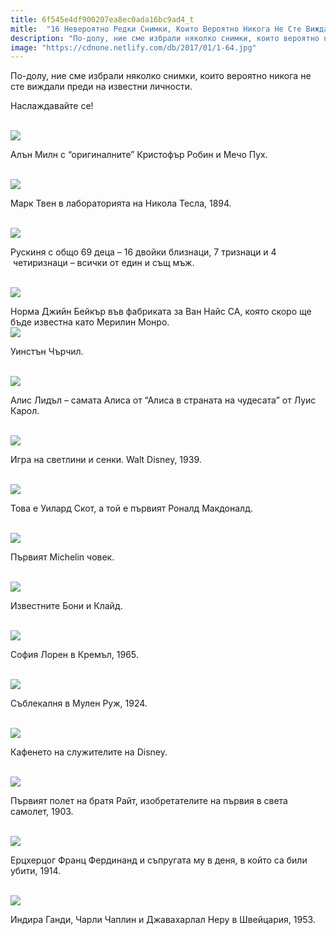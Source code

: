 ```yaml
---
title: 6f545e4df900207ea8ec0ada16bc9ad4_t
mitle:  "16 Невероятно Редки Снимки, Които Вероятно Никога Не Сте Виждали!"
description: "По-долу, ние сме избрали няколко снимки, които вероятно никога не сте виждали преди на известни личности. Наслаждавайте се! Алън Милн с &qout;оригиналните&qout; Кристофър Роб�"
image: "https://cdnone.netlify.com/db/2017/01/1-64.jpg"
---
```


 <p>По-долу, ние сме избрали няколко снимки, които вероятно никога не сте виждали преди на известни личности.</p>      <p>Наслаждавайте се!</p> <p> <br/><img src="https://cdnone.netlify.com/db/2017/01/1-64.jpg"/><br/></p> <p>Алън Милн с “оригиналните” Кристофър Робин и Мечо Пух.</p>       <p> <br/><img src="https://cdnone.netlify.com/db/2017/01/2-61.jpg"/><br/></p> <p>Марк Твен в лабораторията на Никола Тесла, 1894.</p> <p> <br/><img src="https://cdnone.netlify.com/db/2017/01/Screen-Shot-2017-01-14-at-1.12.56-PM.png"/></p> <p>Рускиня с общо 69 деца – 16 двойки близнаци, 7 тризнаци и 4  четиризнаци – всички от един и същ мъж.</p>       <p> <br/><img src="https://cdnone.netlify.com/db/2017/01/4-59.jpg"/><br/></p> <p>Норма Джийн Бейкър във фабриката за Ван Найс CA, която скоро ще бъде известна като Мерилин Монро. <br/><img src="https://cdnone.netlify.com/db/2017/01/5-57.jpg"/><br/></p> <p>Уинстън Чърчил.</p>  <p> <br/><img src="https://cdnone.netlify.com/db/2017/01/6-55.jpg"/><br/></p> <p>Алис Лидъл – самата Алиса от “Алиса в страната на чудесата” от Луис Карол.</p> <p> <br/><img src="https://cdnone.netlify.com/db/2017/01/7-55.jpg"/><br/></p>      <p>Игра на светлини и сенки. Walt Disney, 1939.</p> <p> <br/><img src="https://cdnone.netlify.com/db/2017/01/8-49.jpg"/><br/></p> <p>Това е Уилард Скот, а той е първият Роналд Макдоналд.</p>  <p> <br/><img src="https://cdnone.netlify.com/db/2017/01/9-45.jpg"/><br/></p>      <p>Първият Michelin човек.</p> <p> <br/><img src="https://cdnone.netlify.com/db/2017/01/10-45.jpg"/><br/></p> <p>Известните Бони и Клайд.</p> <p> <br/><img src="https://cdnone.netlify.com/db/2017/01/11-37.jpg"/><br/></p> <p>София Лорен в Кремъл, 1965.</p>  <p> <br/><img src="https://cdnone.netlify.com/db/2017/01/12-34.jpg"/><br/></p> <p>Съблекалня в Мулен Руж, 1924.</p> <p> <br/><img src="https://cdnone.netlify.com/db/2017/01/13-32.jpg"/><br/></p> <p>Кафенето на служителите на Disney.</p> <p> <br/><img src="https://cdnone.netlify.com/db/2017/01/14-30.jpg"/><br/></p> <p>Първият полет на братя Райт, изобретателите на първия в света самолет, 1903.</p> <p> <br/><img src="https://cdnone.netlify.com/db/2017/01/15-30.jpg"/><br/></p> <p>Ерцхерцог Франц Фердинанд и съпругата му в деня, в който са били убити, 1914.</p>  <p> <br/><img src="https://cdnone.netlify.com/db/2017/01/16-29.jpg"/><br/></p> <p>Индира Ганди, Чарли Чаплин и Джавахарлал Неру в Швейцария, 1953.</p>       